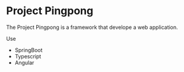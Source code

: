 # Project Pingpong

The Project Pingpong is a framework that develope a web application.



Use
  - SpringBoot
  - Typescript
  - Angular
